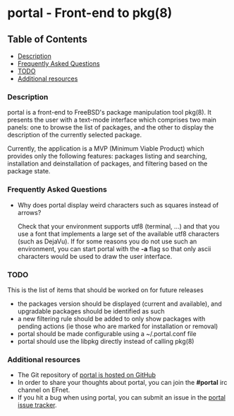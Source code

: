 portal - Front-end to pkg(8)
============================


Table of Contents
-----------------

* [Description](#Description)
* [Frequently Asked Questions](#FAQ)
* [TODO](#TODO)
* [Additional resources](#resources)


<a name="Description"></a>
### Description

portal is a front-end to FreeBSD's package manipulation tool pkg(8).
It presents the user with a text-mode interface which comprises two
main panels: one to browse the list of packages, and the other to
display the description of the currently selected package.

Currently, the application is a MVP (Minimum Viable Product)
which provides only the following features: packages listing
and searching, installation and deinstallation of packages,
and filtering based on the package state.


<a name="FAQ"></a>
### Frequently Asked Questions

* Why does portal display weird characters such as squares instead of arrows?

  Check that your environment supports utf8 (terminal, ...) and that you use
  a font that implements a large set of the available utf8 characters (such
  as DejaVu). If for some reasons you do not use such an environment, you can
  start portal with the __-a__ flag so that only ascii characters would be
  used to draw the user interface.


<a name="TODO"></a>
### TODO

This is the list of items that should be worked on for future releases

* the packages version should be displayed (current and available), and
  upgradable packages should be identified as such
* a new filtering rule should be added to only show packages with
  pending actions (ie those who are marked for installation or
  removal)
* portal should be made configurable using a ~/.portal.conf file
* portal should use the libpkg directly instead of calling pkg(8)


<a name="resources"></a>
### Additional resources

* The Git repository of [portal is hosted on GitHub][1]
* In order to share your thoughts about portal, you can join the
  __#portal__ irc channel on EFnet.
* If you hit a bug when using portal, you can submit an issue in the
  [portal issue tracker][2].

[1]: https://github.com/culot/portal
[2]: https://github.com/culot/portal/issues
